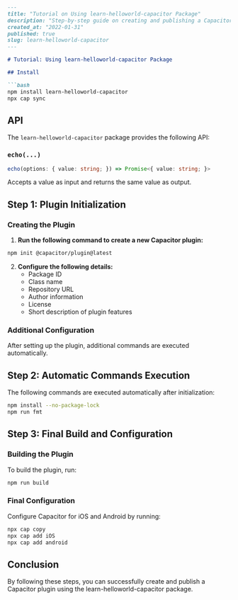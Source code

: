 ```markdown
---
title: "Tutorial on Using learn-helloworld-capacitor Package"
description: "Step-by-step guide on creating and publishing a Capacitor plugin using learn-helloworld-capacitor package."
created_at: "2022-01-31"
published: true
slug: learn-helloworld-capacitor
---

# Tutorial: Using learn-helloworld-capacitor Package

## Install

```bash
npm install learn-helloworld-capacitor
npx cap sync
```

## API

The `learn-helloworld-capacitor` package provides the following API:

### `echo(...)`

```typescript
echo(options: { value: string; }) => Promise<{ value: string; }>
```

Accepts a value as input and returns the same value as output.

## Step 1: Plugin Initialization

### Creating the Plugin

1. **Run the following command to create a new Capacitor plugin:**

```bash
npm init @capacitor/plugin@latest
```

2. **Configure the following details:**
   - Package ID
   - Class name
   - Repository URL
   - Author information
   - License
   - Short description of plugin features

### Additional Configuration

After setting up the plugin, additional commands are executed automatically.

## Step 2: Automatic Commands Execution

The following commands are executed automatically after initialization:

```bash
npm install --no-package-lock
npm run fmt
```

## Step 3: Final Build and Configuration

### Building the Plugin

To build the plugin, run:

```bash
npm run build
```

### Final Configuration

Configure Capacitor for iOS and Android by running:

```bash
npx cap copy
npx cap add iOS
npx cap add android
```

## Conclusion

By following these steps, you can successfully create and publish a Capacitor plugin using the learn-helloworld-capacitor package.

```

```